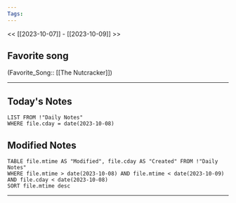 ```yaml
---
Tags:
---
```

<< [[2023-10-07]] - [[2023-10-09]] >>
## Favorite song
(Favorite_Song:: [[The Nutcracker]])

___
## Today's Notes
```dataview
LIST FROM !"Daily Notes"
WHERE file.cday = date(2023-10-08)
```
## Modified Notes
```dataview
TABLE file.mtime AS "Modified", file.cday AS "Created" FROM !"Daily Notes" 
WHERE file.mtime > date(2023-10-08) AND file.mtime < date(2023-10-09) AND file.cday < date(2023-10-08)
SORT file.mtime desc
```
___
